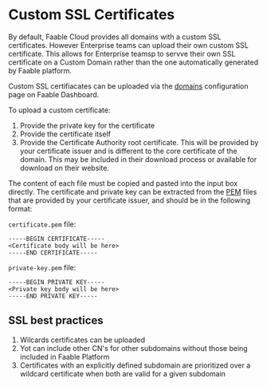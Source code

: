 # Custom SSL Certificates

By default, Faable Cloud provides all domains with a custom SSL certificates. However Enterprise teams can upload their own custom SSL certificate. This allows for Enterprise teamsp to servve their own SSL certificate on a Custom Domain rather than the one automatically generated by Faable platform.

Custom SSL certifiacates can be uploaded via the [domains](https://www.faable.com/dashboard/domains) configuration page on Faable Dashboard.

To upload a custom certificate:

1. Provide the private key for the certificate
2. Provide the certificate itself
3. Provide the Certificate Authority root certificate. This will be provided by your certificate issuer and is different to the core certificate of the domain. This may be included in their download process or available for download on their website.

The content of each file must be copied and pasted into the input box directly. The certificate and private key can be extracted from the [PEM](https://en.wikipedia.org/wiki/Privacy-Enhanced_Mail) files that are provided by your certificate issuer, and should be in the following format:

`certificate.pem` file:

```
-----BEGIN CERTIFICATE-----
<Certificate body will be here>
-----END CERTIFICATE-----
```

`private-key.pem` file:

```
-----BEGIN PRIVATE KEY-----
<Private key body will be here>
-----END PRIVATE KEY-----
```

## SSL best practices

1. Wilcards certificates can be uploaded
1. Yot can include other CN's for other subdomains without those being included in Faable Platform
1. Certificates with an explicitly defined subdomain are prioritized over a wildcard certificate when both are valid for a given subdomain
